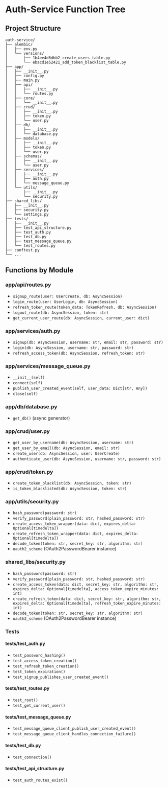# Auth-Service Function Tree

## Project Structure
```
auth-service/
├── alembic/
│   ├── env.py
│   └── versions/
│       ├── 1b4ee4d6dbb2_create_users_table.py
│       └── ebacd1e52421_add_token_blacklist_table.py
├── app/
│   ├── __init__.py
│   ├── config.py
│   ├── main.py
│   ├── api/
│   │   ├── __init__.py
│   │   └── routes.py
│   ├── core/
│   │   └── __init__.py
│   ├── crud/
│   │   ├── __init__.py
│   │   ├── token.py
│   │   └── user.py
│   ├── db/
│   │   ├── __init__.py
│   │   └── database.py
│   ├── models/
│   │   ├── __init__.py
│   │   ├── token.py
│   │   └── user.py
│   ├── schemas/
│   │   ├── __init__.py
│   │   └── user.py
│   ├── services/
│   │   ├── __init__.py
│   │   ├── auth.py
│   │   └── message_queue.py
│   └── utils/
│       ├── __init__.py
│       └── security.py
├── shared_libs/
│   ├── __init__.py
│   ├── security.py
│   └── settings.py
├── tests/
│   ├── __init__.py
│   ├── test_api_structure.py
│   ├── test_auth.py
│   ├── test_db.py
│   ├── test_message_queue.py
│   └── test_routes.py
├── conftest.py
└── ...
```

## Functions by Module

### app/api/routes.py
- `signup_route(user: UserCreate, db: AsyncSession)`
- `login_route(user: UserLogin, db: AsyncSession)`
- `refresh_token_route(token_data: TokenRefresh, db: AsyncSession)`
- `logout_route(db: AsyncSession, token: str)`
- `get_current_user_route(db: AsyncSession, current_user: dict)`

### app/services/auth.py
- `signup(db: AsyncSession, username: str, email: str, password: str)`
- `login(db: AsyncSession, username: str, password: str)`
- `refresh_access_token(db: AsyncSession, refresh_token: str)`

### app/services/message_queue.py
- `__init__(self)`
- `connect(self)`
- `publish_user_created_event(self, user_data: Dict[str, Any])`
- `close(self)`

### app/db/database.py
- `get_db()` (async generator)

### app/crud/user.py
- `get_user_by_username(db: AsyncSession, username: str)`
- `get_user_by_email(db: AsyncSession, email: str)`
- `create_user(db: AsyncSession, user: UserCreate)`
- `authenticate_user(db: AsyncSession, username: str, password: str)`

### app/crud/token.py
- `create_token_blacklist(db: AsyncSession, token: str)`
- `is_token_blacklisted(db: AsyncSession, token: str)`

### app/utils/security.py
- `hash_password(password: str)`
- `verify_password(plain_password: str, hashed_password: str)`
- `create_access_token_wrapper(data: dict, expires_delta: Optional[timedelta])`
- `create_refresh_token_wrapper(data: dict, expires_delta: Optional[timedelta])`
- `decode_token(token: str, secret_key: str, algorithm: str)`
- `oauth2_scheme` (OAuth2PasswordBearer instance)

### shared_libs/security.py
- `hash_password(password: str)`
- `verify_password(plain_password: str, hashed_password: str)`
- `create_access_token(data: dict, secret_key: str, algorithm: str, expires_delta: Optional[timedelta], access_token_expire_minutes: int)`
- `create_refresh_token(data: dict, secret_key: str, algorithm: str, expires_delta: Optional[timedelta], refresh_token_expire_minutes: int)`
- `decode_token(token: str, secret_key: str, algorithm: str)`
- `oauth2_scheme` (OAuth2PasswordBearer instance)

### Tests
#### tests/test_auth.py
- `test_password_hashing()`
- `test_access_token_creation()`
- `test_refresh_token_creation()`
- `test_token_expiration()`
- `test_signup_publishes_user_created_event()`

#### tests/test_routes.py
- `test_root()`
- `test_get_current_user()`

#### tests/test_message_queue.py
- `test_message_queue_client_publish_user_created_event()`
- `test_message_queue_client_handles_connection_failure()`

#### tests/test_db.py
- `test_connection()`

#### tests/test_api_structure.py
- `test_auth_routes_exist()`